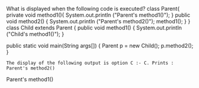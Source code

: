 What is displayed when the following code is executed?
class Parent{
private void method1(){
 System.out.println ("Parent's method1()");
}
public void method2() {
 System.out.println ("Parent's method2()");
method1();
}
}
 class Child extends Parent {
 public void method1() {
 System.out.println ("Child's method1()");
} 

public static void main(String args[]) {
Parent p = new Child();
p.method2();
}
    
    
    The display of the following output is option C :- C. Prints : Parent's method2()
 Parent's method1()
